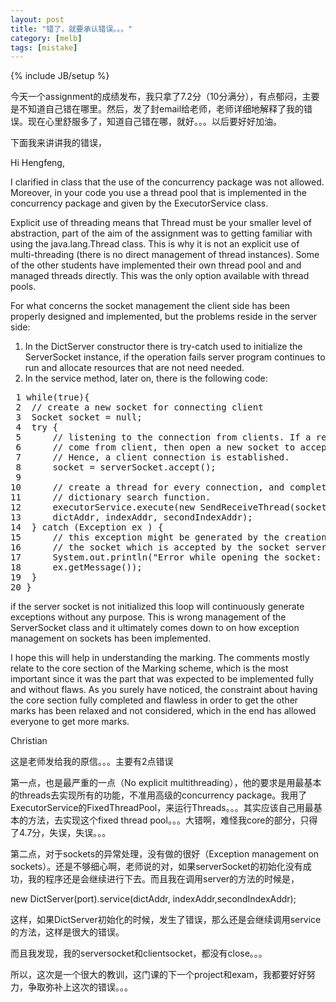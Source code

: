 ```yaml
---
layout: post
title: "错了，就要承认错误。。。"
category: [melb] 
tags: [mistake]
---
```

{% include JB/setup %}

今天一个assignment的成绩发布，我只拿了7.2分（10分满分），有点郁闷，主要是不知道自己错在哪里。然后，发了封email给老师，老师详细地解释了我的错误。现在心里舒服多了，知道自己错在哪，就好。。。以后要好好加油。

下面我来讲讲我的错误，

Hi Hengfeng,

I clarified in class that the use of the concurrency package was not
allowed. Moreover, in your code you use a thread pool that is implemented
in the concurrency package and given by the ExecutorService class.

Explicit use of threading means that Thread must be your smaller level of
abstraction, part of the aim of the assignment was to getting familiar
with using the java.lang.Thread class. This is why it is not an explicit
use of multi-threading (there is no direct management of thread
instances). Some of the other students have implemented their own thread
pool and and managed threads directly. This was the only option available
with thread pools.

For what concerns the socket management the client side has been properly
designed and implemented, but the problems reside in the server side:
1. In the DictServer constructor there is try-catch used to initialize the
ServerSocket instance, if the operation fails server program continues to
run and allocate resources that are not need needed.
2. In the service method, later on, there is the following code:

<div class="highlight"><pre><span class="lineno"> 1</span> <span class="k">while</span><span class="o">(</span><span class="kc">true</span><span class="o">){</span>
<span class="lineno"> 2</span> 	<span class="c1">// create a new socket for connecting client</span>
<span class="lineno"> 3</span> 	<span class="n">Socket</span> <span class="n">socket</span> <span class="o">=</span> <span class="kc">null</span><span class="o">;</span>
<span class="lineno"> 4</span> 	<span class="k">try</span> <span class="o">{</span>
<span class="lineno"> 5</span> 		<span class="c1">// listening to the connection from clients. If a request of</span>
<span class="lineno"> 6</span> 		<span class="c1">// come from client, then open a new socket to accept it.</span>
<span class="lineno"> 7</span> 		<span class="c1">// Hence, a client connection is established.</span>
<span class="lineno"> 8</span> 		<span class="n">socket</span> <span class="o">=</span> <span class="n">serverSocket</span><span class="o">.</span><span class="na">accept</span><span class="o">();</span>
<span class="lineno"> 9</span> 
<span class="lineno">10</span> 		<span class="c1">// create a thread for every connection, and complete the</span>
<span class="lineno">11</span> 		<span class="c1">// dictionary search function.</span>
<span class="lineno">12</span> 		<span class="n">executorService</span><span class="o">.</span><span class="na">execute</span><span class="o">(</span><span class="k">new</span> <span class="n">SendReceiveThread</span><span class="o">(</span><span class="n">socket</span><span class="o">,</span>
<span class="lineno">13</span> 		<span class="n">dictAddr</span><span class="o">,</span> <span class="n">indexAddr</span><span class="o">,</span> <span class="n">secondIndexAddr</span><span class="o">);</span>
<span class="lineno">14</span> 	<span class="o">}</span> <span class="k">catch</span> <span class="o">(</span><span class="n">Exception</span> <span class="n">ex</span> <span class="o">)</span> <span class="o">{</span>
<span class="lineno">15</span> 		<span class="c1">// this exception might be generated by the creation of</span>
<span class="lineno">16</span> 		<span class="c1">// the socket which is accepted by the socket server</span>
<span class="lineno">17</span> 		<span class="n">System</span><span class="o">.</span><span class="na">out</span><span class="o">.</span><span class="na">println</span><span class="o">(</span><span class="s">&quot;Error while opening the socket: &quot;</span> <span class="o">+</span>
<span class="lineno">18</span> 		<span class="n">ex</span><span class="o">.</span><span class="na">getMessage</span><span class="o">());</span>
<span class="lineno">19</span> 	<span class="o">}</span>
<span class="lineno">20</span> <span class="o">}</span>
</pre></div>


if the server socket is not initialized this loop will continuously
generate exceptions without any purpose. This is wrong management of the
ServerSocket class and it ultimately comes down to on how exception
management on sockets has been implemented.

I hope this will help in understanding the marking. The comments mostly
relate to the core section of the Marking scheme, which is the most
important since it was the part that was expected to be implemented fully
and without flaws. As you surely have noticed, the constraint about having
the core section fully completed and flawless in order to get the other
marks has been relaxed and not considered, which in the end has allowed
everyone to get more marks.

Christian

这是老师发给我的原信。。。主要有2点错误

第一点，也是最严重的一点（No explicit multithreading），他的要求是用最基本的threads去实现所有的功能，不准用高级的concurrency package。我用了ExecutorService的FixedThreadPool，来运行Threads。。。其实应该自己用最基本的方法，去实现这个fixed thread pool。。。大错啊，难怪我core的部分，只得了4.7分，失误，失误。。。

第二点，对于sockets的异常处理，没有做的很好（Exception management on sockets）。还是不够细心啊，老师说的对，如果serverSocket的初始化没有成功，我的程序还是会继续进行下去。而且我在调用server的方法的时候是，

new DictServer(port).service(dictAddr, indexAddr,secondIndexAddr);

这样，如果DictServer初始化的时候，发生了错误，那么还是会继续调用service的方法，这样是很大的错误。

而且我发现，我的serversocket和clientsocket，都没有close。。。

所以，这次是一个很大的教训，这门课的下一个project和exam，我都要好好努力，争取弥补上这次的错误。。。
